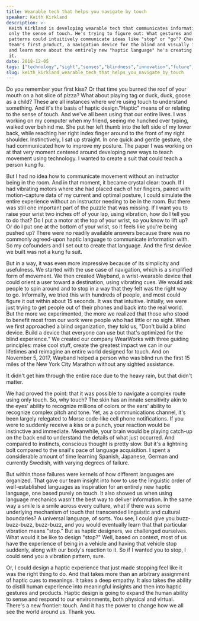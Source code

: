 ```yaml
---
title: Wearable tech that helps you navigate by touch
speaker: Keith Kirkland
description: >-
 Keith Kirkland is developing wearable tech that communicates information using
 only the sense of touch. He's trying to figure out: What gestures and vibration
 patterns could intuitively communicate ideas like "stop" or "go"? Check out his
 team's first product, a navigation device for the blind and visually impaired,
 and learn more about the entirely new "haptic language" he's creating to power
 it.
date: 2018-12-05
tags: ["technology","sight","senses","blindness","innovation","future","ted-residency","design","invention","entrepreneur"]
slug: keith_kirkland_wearable_tech_that_helps_you_navigate_by_touch
---
```


Do you remember your first kiss? Or that time you burned the roof of your mouth on a hot
slice of pizza? What about playing tag or duck, duck, goose as a child? These are all
instances where we're using touch to understand something. And it's the basis of haptic
design."Haptic" means of or relating to the sense of touch. And we've all been using that
our entire lives. I was working on my computer when my friend, seeing me hunched over
typing, walked over behind me. She put her left thumb into the left side of my lower back,
while reaching her right index finger around to the front of my right shoulder.
Instinctively, I sat up straight. In one quick and gentle gesture, she had communicated
how to improve my posture. The paper I was working on at that very moment centered around
developing new ways to teach movement using technology. I wanted to create a suit that
could teach a person kung fu.

But I had no idea how to communicate movement without an instructor being in the room. And
in that moment, it became crystal clear: touch. If I had vibrating motors where she had
placed each of her fingers, paired with motion-capture data of my current and optimal
posture, I could simulate the entire experience without an instructor needing to be in the
room. But there was still one important part of the puzzle that was missing. If I want you
to raise your wrist two inches off of your lap, using vibration, how do I tell you to do
that? Do I put a motor at the top of your wrist, so you know to lift up? Or do I put one
at the bottom of your wrist, so it feels like you're being pushed up? There were no
readily available answers because there was no commonly agreed-upon haptic language to
communicate information with. So my cofounders and I set out to create that language. And
the first device we built was not a kung fu suit.

But in a way, it was even more impressive because of its simplicity and usefulness. We
started with the use case of navigation, which is a simplified form of movement. We then
created Wayband, a wrist-wearable device that could orient a user toward a destination,
using vibrating cues. We would ask people to spin around and to stop in a way that they
felt was the right way to go. Informally, we tried this with hundreds of people, and most
could figure it out within about 15 seconds. It was that intuitive. Initially, we were just
trying to get people out of their phones and back into the real world. But the more we
experimented, the more we realized that those who stood to benefit most from our work were
people who had little or no sight. When we first approached a blind organization, they
told us, "Don't build a blind device. Build a device that everyone can use but that's
optimized for the blind experience." We created our company WearWorks with three guiding
principles: make cool stuff, create the greatest impact we can in our lifetimes and
reimagine an entire world designed for touch. And on November 5, 2017, Wayband helped a
person who was blind run the first 15 miles of the New York City Marathon without any
sighted assistance.

It didn't get him through the entire race due to the heavy rain, but that didn't
matter.

We had proved the point: that it was possible to navigate a complex route using only
touch. So, why touch? The skin has an innate sensitivity akin to the eyes' ability to
recognize millions of colors or the ears' ability to recognize complex pitch and tone.
Yet, as a communications channel, it's been largely relegated to Morse code-like cell
phone notifications. If you were to suddenly receive a kiss or a punch, your reaction
would be instinctive and immediate. Meanwhile, your brain would be playing catch-up on the
back end to understand the details of what just occurred. And compared to instincts,
conscious thought is pretty slow. But it's a lightning bolt compared to the snail's pace
of language acquisition. I spent a considerable amount of time learning Spanish, Japanese,
German and currently Swedish, with varying degrees of failure.

But within those failures were kernels of how different languages are organized. That gave
our team insight into how to use the linguistic order of well-established languages as
inspiration for an entirely new haptic language, one based purely on touch. It also showed
us when using language mechanics wasn't the best way to deliver information. In the same
way a smile is a smile across every culture, what if there was some underlying mechanism
of touch that transcended linguistic and cultural boundaries? A universal language, of
sorts. You see, I could give you buzz-buzz-buzz, buzz-buzz, and you would eventually learn
that that particular vibration means "stop." But as haptic designers, we challenged
ourselves. What would it be like to design "stop?" Well, based on context, most of us have
the experience of being in a vehicle and having that vehicle stop suddenly, along with our
body's reaction to it. So if I wanted you to stop, I could send you a vibration pattern,
sure.

Or, I could design a haptic experience that just made stopping feel like it was the right
thing to do. And that takes more than an arbitrary assignment of haptic cues to meanings.
It takes a deep empathy. It also takes the ability to distill human experience into
meaningful insights and then into haptic gestures and products. Haptic design is going to
expand the human ability to sense and respond to our environments, both physical and
virtual. There's a new frontier: touch. And it has the power to change how we all see the
world around us. Thank you.

<!--
ad_duration=3.33
comment_count=23
event="TED Residency"
external_start_time=0
has_talk_citation=0
intro_duration=11.82
is_subtitle_required="False"
is_talk_featured="True"
language="en"
language_swap="False"
native_language="en"
number_of_related_talks=6
number_of_speakers=1
number_of_subtitled_videos=17
number_of_tags=10
number_of_talk_download_languages=17
number_of_talk_more_resources=0
number_of_talk_recommendations=1
number_of_talks_take_actions=2
post_ad_duration=0.83
published_timestamp="2019-04-10 14:43:01"
recording_date="2018-12-05"
speaker_description="Haptic designer"
speaker_is_published=1
speaker_name="Keith Kirkland"
talk_more_resources=[]
talk_name="Wearable tech that helps you navigate by touch"
talk_recommendations_blurb="More resources curated by Keith Kirkland"
talks_tags=["technology","sight","senses","blindness","innovation","future","ted-residency","design","invention","entrepreneur"]
url_audio="https://download.ted.com/talks/KeithKirkland_2018S.mp3?apikey=acme-roadrunner"
url_photo_speaker="https://pe.tedcdn.com/images/ted/0e932fee131bab68b538b6b998a523fab2f5bb34_254x191.jpg"
url_photo_talk="https://s3.amazonaws.com/talkstar-photos/uploads/60088185-c7a9-489c-b4fd-474a7981c700/KeithKirkland_2018S-embed.jpg"
url_webpage="https://www.ted.com/talks/keith_kirkland_wearable_tech_that_helps_you_navigate_by_touch"
video_type_name="TED Stage Talk"
-->